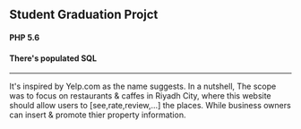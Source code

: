 ## Student Graduation Projct 
#### PHP 5.6
#### There's populated SQL

----------------------------------------------
It's inspired by Yelp.com as the name suggests.
In a nutshell, The scope was to focus on restaurants & caffes in Riyadh City, where this website should allow users to [see,rate,review,...] the places. While business owners can insert & promote thier property information.
